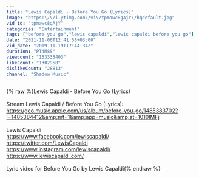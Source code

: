 ```yaml
---
title: "Lewis Capaldi - Before You Go (Lyrics)"
image: "https:\/\/i.ytimg.com\/vi\/tpmawc8gAjY\/hqdefault.jpg"
vid_id: "tpmawc8gAjY"
categories: "Entertainment"
tags: ["before you go","lewis capaldi","lewis capaldi before you go"]
date: "2021-11-06T12:41:58+03:00"
vid_date: "2019-11-19T17:44:34Z"
duration: "PT4M8S"
viewcount: "153335403"
likeCount: "1302958"
dislikeCount: "28813"
channel: "Shadow Music"
---
```

{% raw %}Lewis Capaldi - Before You Go (Lyrics)<br /><br />Stream Lewis Capaldi / Before You Go (Lyrics): <a rel="nofollow" target="blank" href="https://geo.music.apple.com/us/album/before-you-go/1485383702?i=1485384412&amp;mt=1&amp;app=music&amp;at=1010lMFj">https://geo.music.apple.com/us/album/before-you-go/1485383702?i=1485384412&amp;mt=1&amp;app=music&amp;at=1010lMFj</a><br /><br />Lewis Capaldi<br /><a rel="nofollow" target="blank" href="https://www.facebook.com/lewiscapaldi/">https://www.facebook.com/lewiscapaldi/</a><br /><a rel="nofollow" target="blank" href="https://twitter.com/LewisCapaldi">https://twitter.com/LewisCapaldi</a><br /><a rel="nofollow" target="blank" href="https://www.instagram.com/lewiscapaldi/">https://www.instagram.com/lewiscapaldi/</a><br /><a rel="nofollow" target="blank" href="https://www.lewiscapaldi.com/">https://www.lewiscapaldi.com/</a> <br /><br />Lyric video for Before You Go by Lewis Capaldi{% endraw %}
